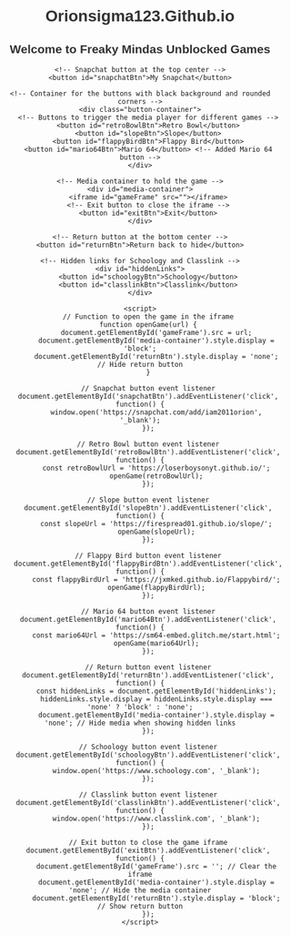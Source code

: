 <!DOCTYPE html>
<html lang="en">
<head>
    <meta charset="UTF-8">
    <meta name="viewport" content="width=device-width, initial-scale=1.0">
    <title>Orionsigma123.Github.io</title>
    <style>
        /* Optional: Style the heading, button, and media container */
        body {
            font-family: Arial, sans-serif;
            text-align: center;
            margin-top: 50px;
        }
        h1, h2 {
            color: #333;
        }
        /* Style for the button container */
        .button-container {
            background-color: #000; /* Black background */
            padding: 20px;
            border-radius: 15px; /* Smooth rounded corners */
            display: inline-block; /* Ensures the rectangle wraps tightly around buttons */
            margin-top: 20px;
        }
        button {
            padding: 10px 20px;
            font-size: 16px;
            background-color: #28a745;
            color: white;
            border: none;
            cursor: pointer;
            border-radius: 5px;
            margin: 10px;
        }
        button:hover {
            background-color: #218838;
        }
        /* Style for the Snapchat button */
        #snapchatBtn {
            position: absolute; /* Positioning it at the top center */
            top: 10px; /* Distance from the top */
            left: 50%; /* Centering */
            transform: translateX(-50%); /* Centering correction */
            background-color: white; /* White background */
            color: black; /* Black text */
            border: none;
            border-radius: 15px; /* Smooth rounded corners */
            padding: 10px 20px;
            font-size: 16px;
            cursor: pointer;
            box-shadow: 0 2px 5px rgba(0, 0, 0, 0.2); /* Slight shadow for depth */
        }
        #snapchatBtn:hover {
            background-color: #f0f0f0; /* Slightly darker on hover */
        }
        #media-container {
            display: none; /* Hidden by default */
            margin-top: 20px;
        }
        iframe {
            width: 100%;
            height: 500px;
            border: none;
        }
        #exitBtn {
            margin-top: 10px;
            background-color: #dc3545;
            color: white;
        }
        #exitBtn:hover {
            background-color: #c82333;
        }
        /* Style for the return button and hidden links */
        #returnBtn {
            position: absolute; /* Positioning it at the bottom center */
            bottom: 20px; /* Distance from the bottom */
            left: 50%; /* Centering */
            transform: translateX(-50%); /* Centering correction */
            background-color: #007bff; /* Blue background */
            color: white; /* White text */
            border: none;
            border-radius: 5px; /* Rounded corners */
            padding: 10px 20px;
            font-size: 16px;
            cursor: pointer;
        }
        #returnBtn:hover {
            background-color: #0069d9; /* Darker blue on hover */
        }
        #hiddenLinks {
            display: none; /* Hidden by default */
            margin-top: 20px;
        }
    </style>
</head>
<body>
    <h1>Orionsigma123.Github.io</h1>
    <h2>Welcome to Freaky Mindas Unblocked Games</h2>

    <!-- Snapchat button at the top center -->
    <button id="snapchatBtn">My Snapchat</button>

    <!-- Container for the buttons with black background and rounded corners -->
    <div class="button-container">
        <!-- Buttons to trigger the media player for different games -->
        <button id="retroBowlBtn">Retro Bowl</button>
        <button id="slopeBtn">Slope</button>
        <button id="flappyBirdBtn">Flappy Bird</button>
        <button id="mario64Btn">Mario 64</button> <!-- Added Mario 64 button -->
    </div>
    
    <!-- Media container to hold the game -->
    <div id="media-container">
        <iframe id="gameFrame" src=""></iframe>
        <!-- Exit button to close the iframe -->
        <button id="exitBtn">Exit</button>
    </div>

    <!-- Return button at the bottom center -->
    <button id="returnBtn">Return back to hide</button>

    <!-- Hidden links for Schoology and Classlink -->
    <div id="hiddenLinks">
        <button id="schoologyBtn">Schoology</button>
        <button id="classlinkBtn">Classlink</button>
    </div>

    <script>
        // Function to open the game in the iframe
        function openGame(url) {
            document.getElementById('gameFrame').src = url;
            document.getElementById('media-container').style.display = 'block';
            document.getElementById('returnBtn').style.display = 'none'; // Hide return button
        }

        // Snapchat button event listener
        document.getElementById('snapchatBtn').addEventListener('click', function() {
            window.open('https://snapchat.com/add/iam2011orion', '_blank');
        });

        // Retro Bowl button event listener
        document.getElementById('retroBowlBtn').addEventListener('click', function() {
            const retroBowlUrl = 'https://loserboysonyt.github.io/';
            openGame(retroBowlUrl);
        });

        // Slope button event listener
        document.getElementById('slopeBtn').addEventListener('click', function() {
            const slopeUrl = 'https://firespread01.github.io/slope/';
            openGame(slopeUrl);
        });

        // Flappy Bird button event listener
        document.getElementById('flappyBirdBtn').addEventListener('click', function() {
            const flappyBirdUrl = 'https://jxmked.github.io/Flappybird/';
            openGame(flappyBirdUrl);
        });

        // Mario 64 button event listener
        document.getElementById('mario64Btn').addEventListener('click', function() {
            const mario64Url = 'https://sm64-embed.glitch.me/start.html';
            openGame(mario64Url);
        });

        // Return button event listener
        document.getElementById('returnBtn').addEventListener('click', function() {
            const hiddenLinks = document.getElementById('hiddenLinks');
            hiddenLinks.style.display = hiddenLinks.style.display === 'none' ? 'block' : 'none';
            document.getElementById('media-container').style.display = 'none'; // Hide media when showing hidden links
        });

        // Schoology button event listener
        document.getElementById('schoologyBtn').addEventListener('click', function() {
            window.open('https://www.schoology.com', '_blank');
        });

        // Classlink button event listener
        document.getElementById('classlinkBtn').addEventListener('click', function() {
            window.open('https://www.classlink.com', '_blank');
        });

        // Exit button to close the game iframe
        document.getElementById('exitBtn').addEventListener('click', function() {
            document.getElementById('gameFrame').src = ''; // Clear the iframe
            document.getElementById('media-container').style.display = 'none'; // Hide the media container
            document.getElementById('returnBtn').style.display = 'block'; // Show return button
        });
    </script>
</body>
</html>
